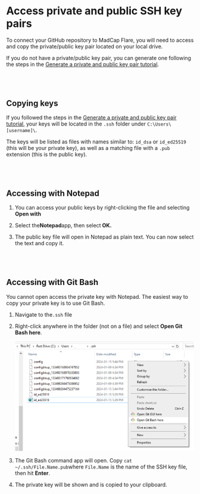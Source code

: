 <?xml version="1.0" encoding="utf-8"?>
<html xmlns:MadCap="http://www.madcapsoftware.com/Schemas/MadCap.xsd">
    <head>
    </head>
    <body>
        <h1>Access private and public SSH key pairs</h1>
        <p>To connect your GitHub repository to MadCap Flare, you will need to access and copy the private/public key pair located on your local drive. </p>
        <p>If you do not have a private/public key pair, you can generate one following the steps in the <a href="Generate-key-pairs.htm">Generate a private and public key pair tutorial</a>. </p>
        <h2>&#160;</h2>
        <h2>Copying keys </h2>
        <p>If you followed the steps in the <a href="Generate-key-pairs.htm">Generate a private and public key pair tutorial</a>, your keys will be located in the <code>.ssh</code> folder under <code>C:\Users\[username]\</code>.</p>
        <p> The keys will be listed as files with names similar to: <code>id_dsa</code> or <code>id_ed25519</code> (this will be your private key), as well as a matching file with a <code>.pub</code> extension (this is the public key). </p>
        <h2>&#160;</h2>
        <h2>Accessing with Notepad</h2>
        <ol>
            <li>
                <p style="font-weight: normal;">You can access your public keys by right-clicking the file and selecting <b>Open with</b></p>
            </li>
            <li>
                <p style="font-style: normal;font-weight: bold;"><span style="font-weight: normal;">Select the</span>Notepad<span style="font-weight: normal;">app, then select</span> OK.</p>
            </li>
            <li>
                <p style="font-style: normal; font-weight: bold;"><span style="font-weight: normal;">The public key file will open in Notepad as plain text. You can now select the text and copy it.</span>
                </p>
            </li>
        </ol>
        <h2>&#160;</h2>
        <h2>Accessing with Git Bash</h2>
        <p>You cannot open access the private key with Notepad. The easiest way to copy your private key is to use Git Bash. </p>
        <ol>
            <li>
                <p>Navigate to the<code>.ssh</code> file</p>
            </li>
            <li>
                <p>Right-click anywhere in the folder (not on a file) and select <b>Open Git Bash here</b>.</p>
                <p>
                    <img src="../Resources/Images/git-bash-keys-1.png" />
                </p>
            </li>
            <li>
                <p>The Git Bash command app will open. Copy <code>cat ~/.ssh/File.Name.pub</code>where <code>File.Name</code> is the name of the SSH key file, then hit <b>Enter</b>. </p>
            </li>
            <li>
                <p>The private key will be shown and is copied to your clipboard.</p>
            </li>
        </ol>
        <p>&#160;</p>
    </body>
</html>
